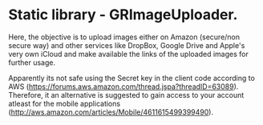 # Static library - GRImageUploader.

Here, the objective is to upload images either on Amazon (secure/non secure way) and other services like DropBox, Google Drive and Apple's very own iCloud and make available the links of the uploaded images for further usage.

Apparently its not safe using the Secret key in the client code according to AWS (https://forums.aws.amazon.com/thread.jspa?threadID=63089).
Therefore, it an alternative is suggested to gain access to your account atleast for the mobile applications (http://aws.amazon.com/articles/Mobile/4611615499399490).
 

 
